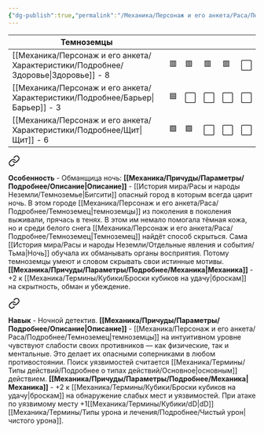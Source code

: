 ```yaml
---
{"dg-publish":true,"permalink":"/Механика/Персонаж и его анкета/Раса/Подробнее/Темноземец/","noteIcon":"","created":"2025-07-12T09:55:59.695+03:00","updated":"2025-08-02T18:45:07.182+03:00"}
---
```


| Темноземцы       |     |     |     |     |     |
| ---------------- | --- | --- | --- | --- | --- |
| [[Механика/Персонаж и его анкета/Характеристики/Подробнее/Здоровье\|Здоровье]] - 8 | 🟥  | 🟥  | 🟥  | 🟥  | ⬜️  |
| [[Механика/Персонаж и его анкета/Характеристики/Подробнее/Барьер\|Барьер]] - 3   | 🟦  | ⬜️  | ⬜️  | ⬜️  | ⬜️  |
| [[Механика/Персонаж и его анкета/Характеристики/Подробнее/Щит\|Щит]] - 6      | 🟩  | 🟩  | ⬜️  | ⬜️  | ⬜️  |


<div class="transclusion internal-embed is-loaded"><a class="markdown-embed-link" href="/Механика/Персонаж и его анкета/Особенности расы/Обманщица ночь/" aria-label="Open link"><svg xmlns="http://www.w3.org/2000/svg" width="24" height="24" viewBox="0 0 24 24" fill="none" stroke="currentColor" stroke-width="2" stroke-linecap="round" stroke-linejoin="round" class="svg-icon lucide-link"><path d="M10 13a5 5 0 0 0 7.54.54l3-3a5 5 0 0 0-7.07-7.07l-1.72 1.71"></path><path d="M14 11a5 5 0 0 0-7.54-.54l-3 3a5 5 0 0 0 7.07 7.07l1.71-1.71"></path></svg></a><div class="markdown-embed">




**Особенность** - Обманщица ночь:
**[[Механика/Причуды/Параметры/Подробнее/Описание\|Описание]]** - [[История мира/Расы и народы Неземли/Темноземье\|Бигсити]] опасный город в которым всегда царит ночь. В этом городе [[Механика/Персонаж и его анкета/Раса/Подробнее/Темноземец\|темноземцы]] из поколения в поколения выживали, прячась в тенях. В этом им немало помогала тёмная кожа, но и среди белого снега [[Механика/Персонаж и его анкета/Раса/Подробнее/Темноземец\|Темноземец]] найдёт способ скрыться. Сама [[История мира/Расы и народы Неземли/Отдельные явления и события/Тьма\|Ночь]] обучала их обманывать органы восприятия. Потому темноземцы умеют и словом скрывать свои истинные мотивы. 
**[[Механика/Причуды/Параметры/Подробнее/Механика\|Механика]]** - +2 к [[Механика/Термины/Кубики/Броски кубиков на удачу\|броскам]] на скрытность, обман и убеждение.

</div></div>



<div class="transclusion internal-embed is-loaded"><a class="markdown-embed-link" href="/Механика/Персонаж и его анкета/Особенности расы/Ночной детектив/" aria-label="Open link"><svg xmlns="http://www.w3.org/2000/svg" width="24" height="24" viewBox="0 0 24 24" fill="none" stroke="currentColor" stroke-width="2" stroke-linecap="round" stroke-linejoin="round" class="svg-icon lucide-link"><path d="M10 13a5 5 0 0 0 7.54.54l3-3a5 5 0 0 0-7.07-7.07l-1.72 1.71"></path><path d="M14 11a5 5 0 0 0-7.54-.54l-3 3a5 5 0 0 0 7.07 7.07l1.71-1.71"></path></svg></a><div class="markdown-embed">




**Навык** - Ночной детектив.
**[[Механика/Причуды/Параметры/Подробнее/Описание\|Описание]]** - [[Механика/Персонаж и его анкета/Раса/Подробнее/Темноземец\|темноземцы]] на интуитивном уровне чувствуют слабости своих противников — как физические, так и ментальные. Это делает их опасными соперниками в любом противостоянии. Поиск уязвимостей считается [[Механика/Термины/Типы действий/Подробнее о типах действий/Основное\|основным]] действием. 
**[[Механика/Причуды/Параметры/Подробнее/Механика\|Механика]]** - +2 к [[Механика/Термины/Кубики/Броски кубиков на удачу\|броскам]] на обнаружение слабых мест и уязвимостей. При атаке по уязвимому месту +1[[Механика/Термины/Кубики/dD\|dD]] [[Механика/Термины/Типы урона и лечения/Подробнее/Чистый урон\|чистого урона]].

</div></div>

